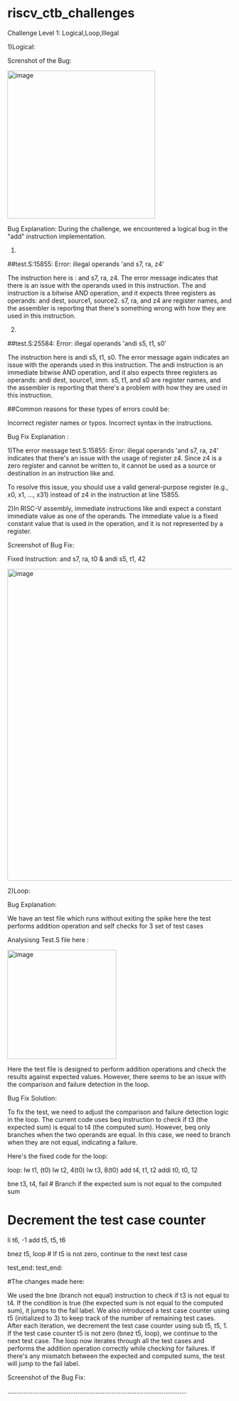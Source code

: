# riscv_ctb_challenges

Challenge Level 1: Logical,Loop,Illegal

1)Logical:

Screnshot of the Bug:

<img width="332" alt="image" src="https://github.com/vyomasystems-lab/riscv-ctb-challenge-ManishPatla/assets/109287423/53c7a165-afc9-4589-bfcd-c46cef859cf8">


Bug Explanation:
During the challenge, we encountered a logical bug in the "add" instruction implementation.

1)
##test.S:15855: Error: illegal operands 'and s7, ra, z4'

The instruction here is : and s7, ra, z4.
The error message indicates that there is an issue with the operands used in this instruction.
The and instruction is a bitwise AND operation, and it expects three registers as operands: and dest, source1, source2.
s7, ra, and z4 are register names, and the assembler is reporting that there's something wrong with how they are used in this instruction.

2)
##test.S:25584: Error: illegal operands 'andi s5, t1, s0'

The instruction here is andi s5, t1, s0.
The error message again indicates an issue with the operands used in this instruction.
The andi instruction is an immediate bitwise AND operation, and it also expects three registers as operands: andi dest, source1, imm.
s5, t1, and s0 are register names, and the assembler is reporting that there's a problem with how they are used in this instruction.

##Common reasons for these types of errors could be:

Incorrect register names or typos.
Incorrect syntax in the instructions.

Bug Fix Explanation :

1)The error message test.S:15855: Error: illegal operands 'and s7, ra, z4' indicates that there's an issue with the usage of register z4. Since z4 is a zero register and cannot be written to, it cannot be used as a source or destination in an instruction like and.

To resolve this issue, you should use a valid general-purpose register (e.g., x0, x1, ..., x31) instead of z4 in the instruction at line 15855.

2)In RISC-V assembly, immediate instructions like andi expect a constant immediate value as one of the operands. The immediate value is a fixed constant value that is used in the operation, and it is not represented by a register.

Screenshot of Bug Fix:

Fixed Instruction:
and s7, ra, t0
&
andi s5, t1, 42

<img width="699" alt="image" src="https://github.com/vyomasystems-lab/riscv-ctb-challenge-ManishPatla/assets/109287423/f7c7bafc-936f-476d-9931-b6bd63e2343f">



2)Loop:


Bug Explanation:

We have an test file which runs without exiting the spike here the test performs addition operation and self checks for 3 set of test cases

Analysisng Test.S file here :

<img width="245" alt="image" src="https://github.com/vyomasystems-lab/riscv-ctb-challenge-ManishPatla/assets/109287423/1857aeaa-42b2-4a10-8f45-cae55dae9f5b">


Here the test file is designed to perform addition operations and check the results against expected values. However, there seems to be an issue with the comparison and failure detection in the loop.


Bug Fix Solution:

To fix the test, we need to adjust the comparison and failure detection logic in the loop. The current code uses beq instruction to check if t3 (the expected sum) is equal to t4 (the computed sum). However, beq only branches when the two operands are equal. In this case, we need to branch when they are not equal, indicating a failure.

Here's the fixed code for the loop:

loop:
  lw t1, (t0)
  lw t2, 4(t0)
  lw t3, 8(t0)
  add t4, t1, t2
  addi t0, t0, 12

  bne t3, t4, fail   # Branch if the expected sum is not equal to the computed sum

  # Decrement the test case counter
  li t6, -1
  add t5, t5, t6

  bnez t5, loop      # If t5 is not zero, continue to the next test case

test_end:
test_end:


#The changes made here:

We used the bne (branch not equal) instruction to check if t3 is not equal to t4.
If the condition is true (the expected sum is not equal to the computed sum), it jumps to the fail label.
We also introduced a test case counter using t5 (initialized to 3) to keep track of the number of remaining test cases.
After each iteration, we decrement the test case counter using sub t5, t5, 1.
If the test case counter t5 is not zero (bnez t5, loop), we continue to the next test case.
The loop now iterates through all the test cases and performs the addition operation correctly while checking for failures. If there's any mismatch between the expected and computed sums, the test will jump to the fail label.

Screenshot of the Bug Fix:
























....................................................................................................


